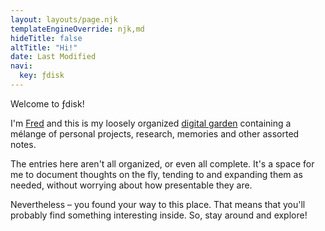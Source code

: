 ```yaml
---
layout: layouts/page.njk
templateEngineOverride: njk,md
hideTitle: false
altTitle: "Hi!"
date: Last Modified
navi:
  key: ƒdisk
---
```


Welcome to ƒdisk!

I'm [Fred](/author) and this is my loosely organized [digital garden](/digitalGardens) containing a mélange of personal projects, research, memories and other assorted notes. 

The entries here aren't all organized, or even all complete. It's a space for me to document thoughts on the fly, tending to and expanding them as needed, without worrying about how presentable they are.

Nevertheless – you found your way to this place. That means that you'll probably find something interesting inside. So, stay around and explore! 
